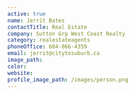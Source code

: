 ```yaml
---
active: true
name: Jerrit Bates
contactTitle: Real Estate
company: Sutton Grp West Coast Realty
category: realestateagents
phoneOffice: 604-866-4359
email: jerrit@citytosuburb.ca
image_path:
color:
website:
profile_image_path: /images/person.png
---
```




